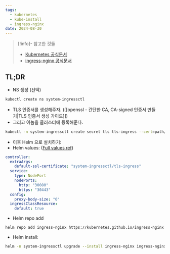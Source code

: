 ```yaml
---
tags:
  - kubernetes
  - kube-install
  - ingress-nginx
date: 2024-08-30
---
```

> [!info]- 참고한 것들
> - [Kubernetes 공식문서](https://kubernetes.io/docs/reference/kubectl/generated/kubectl_create/kubectl_create_secret_tls/)
> - [ingress-nginx 공식문서](https://kubernetes.github.io/ingress-nginx/deploy/)

## TL;DR

- NS 생성 (선택)

```bash
kubectl create ns system-ingressctl
```

- TLS 인증서를 생성해주자. ([[openssl - 간단한 CA, CA-signed 인증서 만들기|TLS 인증서 생성 가이드]])
- 그리고 이놈을 클러스터에 등록해준다.

```bash
kubectl -n system-ingressctl create secret tls tls-ingress --cert=path/to/cert/file --key=path/to/key/file
```

- 이후 Helm 으로 설치하기:
- Helm values: ([Full values ref](https://github.com/kubernetes/ingress-nginx/blob/main/charts/ingress-nginx/values.yaml))

```yaml title="ingress.yaml"
controller:
  extraArgs:
    default-ssl-certificate: "system-ingressctl/tls-ingress"
  service:
    type: NodePort
    nodePorts:
      http: "30080"
      https: "30443"
  config:
    proxy-body-size: "0"
  ingressClassResource:
    default: true
```

- Helm repo add

```bash
helm repo add ingress-nginx https://kubernetes.github.io/ingress-nginx
```

- Helm install:

```bash
helm -n system-ingressctl upgrade --install ingress-nginx ingress-nginx/ingress-nginx -f ingress.yaml
```